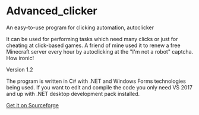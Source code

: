 # Advanced_clicker
An easy-to-use program for clicking automation, autoclicker

It can be used for performing tasks which need many clicks or just for cheating at click-based games.
A friend of mine used it to renew a free Minecraft server every hour by autoclicking at the "I'm not a robot" captcha. How ironic!

Version 1.2

The program is written in C# with .NET and Windows Forms technologies being used. If you want to edit and compile the code you only need VS 2017 and up with .NET desktop development pack installed.

[Get it on Sourceforge](https://sourceforge.net/projects/advanced-clicker/)
